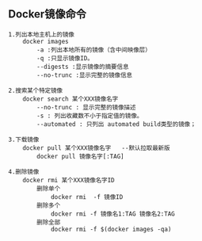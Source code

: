 ## Docker镜像命令

    1.列出本地主机上的镜像
        docker images
            -a :列出本地所有的镜像（含中间映像层）
            -q :只显示镜像ID。
            --digests :显示镜像的摘要信息
            --no-trunc :显示完整的镜像信息
            
    2.搜索某个特定镜像
        docker search 某个XXX镜像名字
            --no-trunc : 显示完整的镜像描述
            -s : 列出收藏数不小于指定值的镜像。
            --automated : 只列出 automated build类型的镜像；
            
    3.下载镜像
        docker pull 某个XXX镜像名字   --默认拉取最新版
            docker pull 镜像名字[:TAG]
     
    4.删除镜像
        docker rmi 某个XXX镜像名字ID
            删除单个
            	docker rmi  -f 镜像ID
            删除多个
            	docker rmi -f 镜像名1:TAG 镜像名2:TAG 
            删除全部
            	docker rmi -f $(docker images -qa)